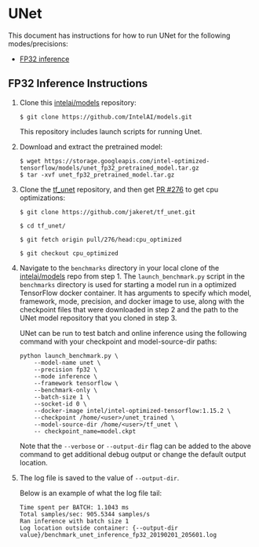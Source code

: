 # UNet

This document has instructions for how to run UNet for the following
modes/precisions:
* [FP32 inference](#fp32-inference-instructions)

## FP32 Inference Instructions

1. Clone this [intelai/models](https://github.com/IntelAI/models)
   repository:
   ```
   $ git clone https://github.com/IntelAI/models.git
   ```
   This repository includes launch scripts for running Unet.

2. Download and extract the pretrained model:
   ```
   $ wget https://storage.googleapis.com/intel-optimized-tensorflow/models/unet_fp32_pretrained_model.tar.gz
   $ tar -xvf unet_fp32_pretrained_model.tar.gz
   ```

3. Clone the [tf_unet](https://github.com/jakeret/tf_unet) repository,
   and then get [PR #276](https://github.com/jakeret/tf_unet/pull/276)
   to get cpu optimizations:

   ```
   $ git clone https://github.com/jakeret/tf_unet.git

   $ cd tf_unet/

   $ git fetch origin pull/276/head:cpu_optimized

   $ git checkout cpu_optimized
   ```

4. Navigate to the `benchmarks` directory in your local clone of the
   [intelai/models](https://github.com/IntelAI/models) repo from step 1.
   The `launch_benchmark.py` script in the `benchmarks` directory is
   used for starting a model run in a optimized TensorFlow docker
   container. It has arguments to specify which model, framework, mode,
   precision, and docker image to use, along with the checkpoint files
   that were downloaded in step 2 and the path to the UNet model
   repository that you cloned in step 3.

   UNet can be run to test batch and online inference using the
   following command with your checkpoint and model-source-dir paths:

   ```
   python launch_benchmark.py \
       --model-name unet \
       --precision fp32 \
       --mode inference \
       --framework tensorflow \
       --benchmark-only \
       --batch-size 1 \
       --socket-id 0 \
       --docker-image intel/intel-optimized-tensorflow:1.15.2 \
       --checkpoint /home/<user>/unet_trained \
       --model-source-dir /home/<user>/tf_unet \
       -- checkpoint_name=model.ckpt
   ```

   Note that the `--verbose` or `--output-dir` flag can be added to the above
   command to get additional debug output or change the default output location.

5. The log file is saved to the value of `--output-dir`.

   Below is an example of what the log file tail:

   ```
   Time spent per BATCH: 1.1043 ms
   Total samples/sec: 905.5344 samples/s
   Ran inference with batch size 1
   Log location outside container: {--output-dir value}/benchmark_unet_inference_fp32_20190201_205601.log
   ```
